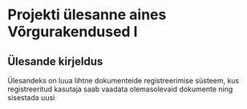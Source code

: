 # Projekti ülesanne aines Võrgurakendused I

## Ülesande kirjeldus

Ülesandeks on luua lihtne dokumenteide registreerimise süsteem, kus registreeritud kasutaja saab vaadata olemasolevaid dokumente ning sisestada uusi
